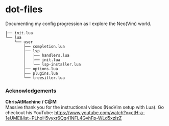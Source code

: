 # dot-files  
Documenting my config progression as I explore the Neo(Vim) world.

```
├── init.lua
└── lua
    └── user
        ├── completion.lua
        ├── lsp
        │   ├── handlers.lua
        │   ├── init.lua
        │   └── lsp-installer.lua
        ├── options.lua
        ├── plugins.lua
        └── treesitter.lua
```

### Acknowledgements ###
__ChrisAtMachine / C@M__  
Massive thank you for the instructional videos (NeoVim setup with Lua). 
Go checkout his YouTube: https://www.youtube.com/watch?v=ctH-a-1eUME&list=PLhoH5vyxr6Qq41NFL4GvhFp-WLd5xzIzZ
